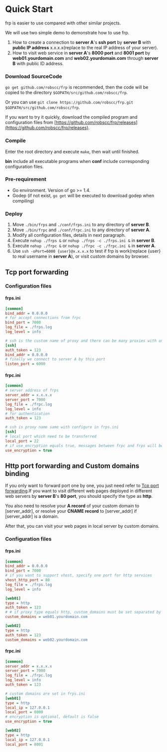 # Quick Start

frp is easier to use compared with other similar projects.

We will use two simple demo to demonstrate how to use frp.

1. How to create a connection to **server A**'s **ssh port** by **server B** with **public IP address** x.x.x.x(replace to the real IP address of your server).
2. How to visit web service in **server A**'s **8000 port** and **8001 port** by **web01.yourdomain.com** and **web02.yourdomain.com** through **server B** with public ID address.

### Download SourceCode

`go get github.com/robscc/frp` is recommended, then the code will be copied to the directory `$GOPATH/src/github.com/robscc/frp`.

Or you can use `git clone https://github.com/robscc/frp.git $GOPATH/src/github.com/robscc/frp`.

If you want to try it quickly, download the compiled program and configuration files from [https://github.com/robscc/frp/releases](https://github.com/robscc/frp/releases).

### Compile

Enter the root directory and execute `make`, then wait until finished.

**bin** include all executable programs when **conf** include corresponding configuration files.

### Pre-requirement

* Go environment. Version of go >= 1.4.
* Godep (if not exist, `go get` will be executed to download godep when compiling)

### Deploy

1. Move `./bin/frps` and `./conf/frps.ini` to any directory of **server B**.
2. Move `./bin/frpc` and `./conf/frpc.ini` to any directory of **server A**.
3. Modify all configuration files, details in next paragraph.
4. Execute `nohup ./frps &` or `nohup ./frps -c ./frps.ini &` in **server B**.
5. Execute `nohup ./frpc &` or `nohup ./frpc -c ./frpc.ini &` in **server A**.
6. Use `ssh -oPort=6000 {user}@x.x.x.x` to test if frp is work(replace {user} to real username in **server A**), or visit custom domains by browser.

## Tcp port forwarding

### Configuration files

#### frps.ini

```ini
[common]
bind_addr = 0.0.0.0
# for accept connections from frpc
bind_port = 7000
log_file = ./frps.log
log_level = info

# ssh is the custom name of proxy and there can be many proxies with unique name in one configure file
[ssh]
auth_token = 123
bind_addr = 0.0.0.0
# finally we connect to server A by this port
listen_port = 6000
```

#### frpc.ini

```ini
[common]
# server address of frps
server_addr = x.x.x.x
server_port = 7000
log_file = ./frpc.log
log_level = info
# for authentication
auth_token = 123

# ssh is proxy name same with configure in frps.ini
[ssh]
# local port which need to be transferred
local_port = 22
# if use_encryption equals true, messages between frpc and frps will be encrypted, default is false
use_encryption = true
```

## Http port forwarding and Custom domains binding

If you only want to forward port one by one, you just need refer to [Tcp port forwarding](/doc/quick_start_en.md#Tcp-port-forwarding).If you want to visit different web pages deployed in different web servers by **server B**'s **80 port**, you should specify the type as **http**.

You also need to resolve your **A record** of your custom domain to [server_addr], or resolve your **CNAME record** to [server_addr] if [server_addr] is a domain.

After that, you can visit your web pages in local server by custom domains.

### Configuration files

#### frps.ini

```ini
[common]
bind_addr = 0.0.0.0
bind_port = 7000
# if you want to support vhost, specify one port for http services
vhost_http_port = 80
log_file = ./frps.log
log_level = info

[web01]
type = http
auth_token = 123
# # if proxy type equals http, custom_domains must be set separated by commas
custom_domains = web01.yourdomain.com

[web02]
type = http
auth_token = 123
custom_domains = web02.yourdomain.com
```

#### frpc.ini

```ini
[common]
server_addr = x.x.x.x
server_port = 7000
log_file = ./frpc.log
log_level = info
auth_token = 123 

# custom domains are set in frps.ini
[web01]
type = http
local_ip = 127.0.0.1
local_port = 8000
# encryption is optional, default is false
use_encryption = true

[web02]
type = http
local_ip = 127.0.0.1
local_port = 8001
```
